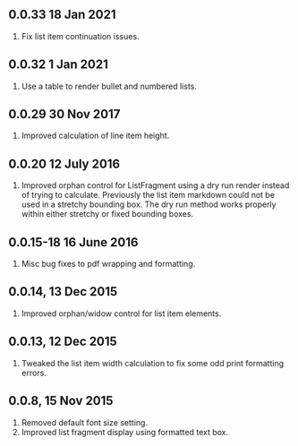 ## 0.0.33 18 Jan 2021
1. Fix list item continuation issues.
## 0.0.32 1 Jan 2021
1. Use a table to render bullet and numbered lists.
## 0.0.29  30 Nov 2017
1. Improved calculation of line item height.
## 0.0.20  12 July 2016
1. Improved orphan control for ListFragment using a dry run render instead of trying to calculate.  Previously the list item markdown could not be used in a stretchy bounding box.  The dry run method works properly within either stretchy or fixed bounding boxes.
## 0.0.15-18  16 June 2016
1. Misc bug fixes to pdf wrapping and formatting.
## 0.0.14, 13 Dec 2015
1. Improved orphan/widow control for list item elements.
## 0.0.13, 12 Dec 2015
1. Tweaked the list item width calculation to fix some odd print formatting errors.
## 0.0.8, 15 Nov 2015
1. Removed default font size setting.
2. Improved list fragment display using formatted text box.
